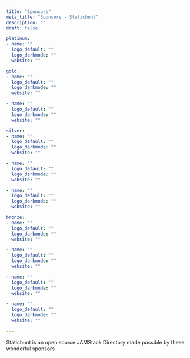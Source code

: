 ```yaml
---
title: "Sponsors"
meta_title: "Sponsors - Statichunt"
description: ""
draft: false

platinum:
- name: ""
  logo_default: ""
  logo_darkmode: ""
  website: ""

gold:
- name: ""
  logo_default: ""
  logo_darkmode: ""
  website: ""

- name: ""
  logo_default: ""
  logo_darkmode: ""
  website: ""

silver:
- name: ""
  logo_default: ""
  logo_darkmode: ""
  website: ""

- name: ""
  logo_default: ""
  logo_darkmode: ""
  website: ""

- name: ""
  logo_default: ""
  logo_darkmode: ""
  website: ""

bronze:
- name: ""
  logo_default: ""
  logo_darkmode: ""
  website: ""

- name: ""
  logo_default: ""
  logo_darkmode: ""
  website: ""

- name: ""
  logo_default: ""
  logo_darkmode: ""
  website: ""

- name: ""
  logo_default: ""
  logo_darkmode: ""
  website: ""

---
```


Statichunt is an open source JAMStack Directory made possible by these wonderful sponsors
